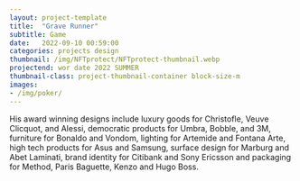 ```yaml
---
layout: project-template
title:  "Grave Runner"
subtitle: Game
date:   2022-09-10 00:59:00
categories: projects design
thumbnail: /img/NFTprotect/NFTprotect-thumbnail.webp
projectend: wor date 2022 SUMMER
thumbnail-class: project-thumbnail-container block-size-m
images:
- /img/poker/
---
```


His award winning designs include luxury goods for Christofle, Veuve Clicquot, and Alessi, democratic products for Umbra, Bobble, and 3M, furniture for Bonaldo and Vondom, lighting for Artemide and Fontana Arte, high tech products for Asus and Samsung, surface design for Marburg and Abet Laminati, brand identity for Citibank and Sony Ericsson and packaging for Method, Paris Baguette, Kenzo and Hugo Boss.
